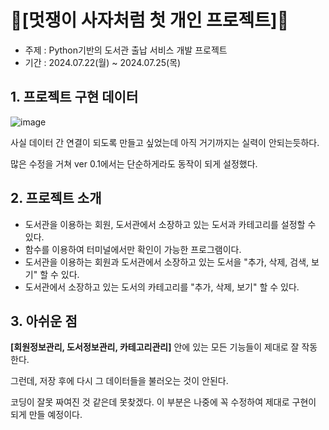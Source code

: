 # 🦁[멋쟁이 사자처럼 첫 개인 프로젝트]🦁
- 주제 : Python기반의 도서관 출납 서비스 개발 프로젝트
- 기간 : 2024.07.22(월) ~ 2024.07.25(목)

## 1. 프로젝트 구현 데이터
![image](https://github.com/user-attachments/assets/2e913e75-ca3a-4b89-b463-b68963746da4)

사실 데이터 간 연결이 되도록 만들고 싶었는데 아직 거기까지는 실력이 안되는듯하다.

많은 수정을 거쳐 ver 0.1에서는 단순하게라도 동작이 되게 설정했다.

## 2. 프로젝트 소개
- 도서관을 이용하는 회원, 도서관에서 소장하고 있는 도서과 카테고리를 설정할 수 있다.
- 함수를 이용하여 터미널에서만 확인이 가능한 프로그램이다.
- 도서관을 이용하는 회원과 도서관에서 소장하고 있는 도서을 "추가, 삭제, 검색, 보기" 할 수 있다.
- 도서관에서 소장하고 있는 도서의 카테고리를 "추가, 삭제, 보기" 할 수 있다.

## 3. 아쉬운 점
**[회원정보관리, 도서정보관리, 카테고리관리]** 안에 있는 모든 기능들이 제대로 잘 작동한다.

그런데, 저장 후에 다시 그 데이터들을 불러오는 것이 안된다.

코딩이 잘못 짜여진 것 같은데 못찾겠다. 이 부분은 나중에 꼭 수정하여 제대로 구현이 되게 만들 예정이다.
